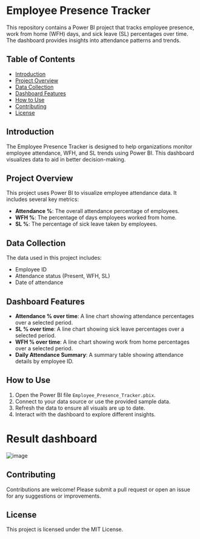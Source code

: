 # Employee Presence Tracker

This repository contains a Power BI project that tracks employee presence, work from home (WFH) days, and sick leave (SL) percentages over time. The dashboard provides insights into attendance patterns and trends.

## Table of Contents
- [Introduction](#introduction)
- [Project Overview](#project-overview)
- [Data Collection](#data-collection)
- [Dashboard Features](#dashboard-features)
- [How to Use](#how-to-use)
- [Contributing](#contributing)
- [License](#license)

## Introduction
The Employee Presence Tracker is designed to help organizations monitor employee attendance, WFH, and SL trends using Power BI. This dashboard visualizes data to aid in better decision-making.

## Project Overview
This project uses Power BI to visualize employee attendance data. It includes several key metrics:
- **Attendance %**: The overall attendance percentage of employees.
- **WFH %**: The percentage of days employees worked from home.
- **SL %**: The percentage of sick leave taken by employees.

## Data Collection
The data used in this project includes:
- Employee ID
- Attendance status (Present, WFH, SL)
- Date of attendance

## Dashboard Features
- **Attendance % over time**: A line chart showing attendance percentages over a selected period.
- **SL % over time**: A line chart showing sick leave percentages over a selected period.
- **WFH % over time**: A line chart showing work from home percentages over a selected period.
- **Daily Attendance Summary**: A summary table showing attendance details by employee ID.

## How to Use
1. Open the Power BI file `Employee_Presence_Tracker.pbix`.
2. Connect to your data source or use the provided sample data.
3. Refresh the data to ensure all visuals are up to date.
4. Interact with the dashboard to explore different insights.

# Result dashboard

![image](https://github.com/user-attachments/assets/5fb18826-e2e3-4b30-a896-2fc3c742fa6f)


## Contributing
Contributions are welcome! Please submit a pull request or open an issue for any suggestions or improvements.

## License
This project is licensed under the MIT License.
